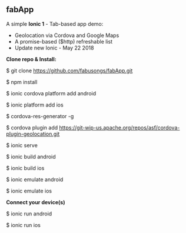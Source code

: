 ## fabApp

A simple **Ionic 1** - Tab-based app demo:
- Geolocation via Cordova and Google Maps
- A promise-based ($http) refreshable list
- Update new Ionic - May 22 2018

**Clone repo & Install:**

$ git clone https://github.com/fabusongs/fabApp.git

$ npm install

$ ionic cordova platform add android

$ ionic platform add ios

$ cordova-res-generator -g

$ cordova plugin add https://git-wip-us.apache.org/repos/asf/cordova-plugin-geolocation.git

$ ionic serve

$ ionic build android

$ ionic build ios

$ ionic emulate android

$ ionic emulate ios


**Connect your device(s)**

$ ionic run android

$ ionic run ios
